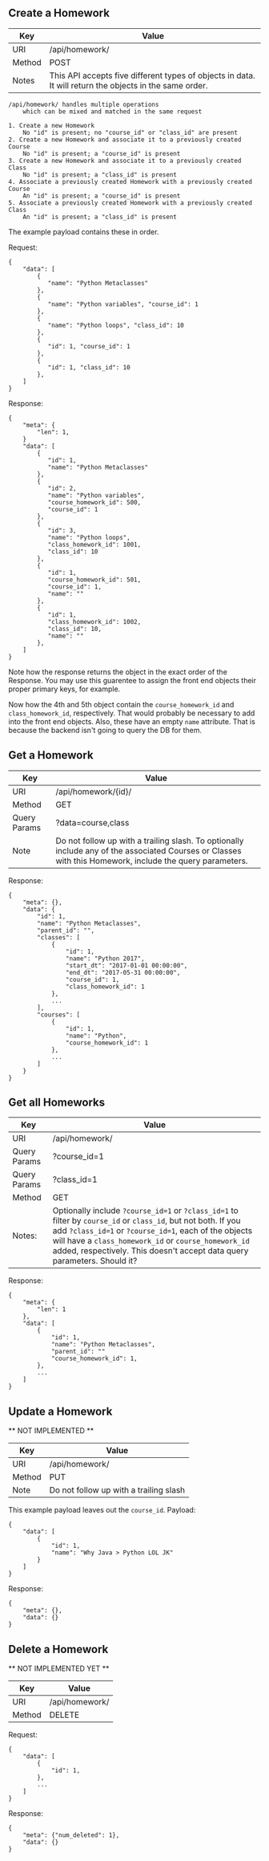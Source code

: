 ## Create a Homework
Key      | Value
-------- | --------
URI      | /api/homework/
Method   | POST
Notes    | This API accepts five different types of objects in data. It will return the objects in the same order.

    /api/homework/ handles multiple operations
        which can be mixed and matched in the same request
        
    1. Create a new Homework
        No "id" is present; no "course_id" or "class_id" are present
    2. Create a new Homework and associate it to a previously created Course
        No "id" is present; a "course_id" is present
    3. Create a new Homework and associate it to a previously created Class
        No "id" is present; a "class_id" is present
    4. Associate a previously created Homework with a previously created Course
        An "id" is present; a "course_id" is present
    5. Associate a previously created Homework with a previously created Class
        An "id" is present; a "class_id" is present

The example payload contains these in order.

Request:

    {
        "data": [
            {
               "name": "Python Metaclasses"
            },
            {
               "name": "Python variables", "course_id": 1
            },
            {
               "name": "Python loops", "class_id": 10
            },
            {
               "id": 1, "course_id": 1
            },
            {
               "id": 1, "class_id": 10
            },
        ]
    }

Response:


    {
        "meta": {
            "len": 1,
        }
        "data": [
            {
               "id": 1,
               "name": "Python Metaclasses"
            },
            {
               "id": 2,
               "name": "Python variables",
               "course_homework_id": 500,
               "course_id": 1
            },
            {
               "id": 3,
               "name": "Python loops",
               "class_homework_id": 1001,
               "class_id": 10
            },
            {
               "id": 1,
               "course_homework_id": 501,
               "course_id": 1,
               "name": ""
            },
            {
               "id": 1,
               "class_homework_id": 1002,
               "class_id": 10,
               "name": ""
            },
        ]
    }

Note how the response returns the object in the exact order of the Response. You may use this guarentee to assign the front end objects their proper primary keys, for example.

Now how the 4th and 5th object contain the `course_homework_id` and `class_homework_id`, respectively. That would probably be necessary to add into the front end objects.
Also, these have an empty `name` attribute. That is because the backend isn't going to query the DB for them.


## Get a Homework
Key      | Value
-------- | --------
URI      | /api/homework/{id}/
Method   | GET
Query Params | ?data=course,class
Note     | Do not follow up with a trailing slash. To optionally include any of the associated Courses or Classes with this Homework, include the query parameters.

Response:

    {
        "meta": {},
        "data": {
            "id": 1,
            "name": "Python Metaclasses",
            "parent_id": "",
            "classes": [
                {
                    "id": 1,
                    "name": "Python 2017",
                    "start_dt": "2017-01-01 00:00:00",
                    "end_dt": "2017-05-31 00:00:00",
                    "course_id": 1,
                    "class_homework_id": 1
                },
                ...
            ],
            "courses": [
                {
                    "id": 1,
                    "name": "Python",
                    "course_homework_id": 1
                },
                ...
            ]
        }
    }

## Get all Homeworks
Key      | Value
-------- | --------
URI      | /api/homework/
Query Params | ?course_id=1
Query Params | ?class_id=1
Method   | GET
Notes:   | Optionally include `?course_id=1` or `?class_id=1` to filter by `course_id` or `class_id`, but not both. If you add `?class_id=1` or `?course_id=1`, each of the objects will have a `class_homework_id` or `course_homework_id` added, respectively. This doesn't accept data query parameters. Should it?

Response:

    {
        "meta": {
            "len": 1
        },
        "data": [
            {
                "id": 1,
                "name": "Python Metaclasses",
                "parent_id": ""
                "course_homework_id": 1,
            },
            ...
        ]
    }


## Update a Homework

** NOT IMPLEMENTED **

Key      | Value
-------- | --------
URI      | /api/homework/
Method   | PUT
Note     | Do not follow up with a trailing slash

This example payload leaves out the `course_id`.
Payload:

    {
        "data": [
            {
                "id": 1,
                "name": "Why Java > Python LOL JK"
            }
        ]
    }

Response:

    {
        "meta": {},
        "data": {}
    }

## Delete a Homework

** NOT IMPLEMENTED YET **

Key      | Value
-------- | --------
URI      | /api/homework/
Method   | DELETE

Request:

    {
        "data": [
            {
                "id": 1,
            },
            ...
        ]
    }

Response:

    {
        "meta": {"num_deleted": 1},
        "data": {}
    }


